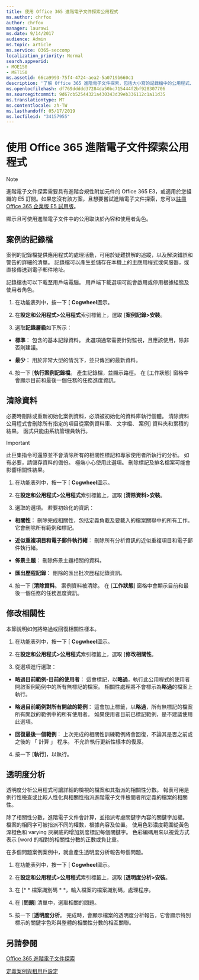 ```yaml
---
title: 使用 Office 365 進階電子文件探索公用程式
ms.author: chrfox
author: chrfox
manager: laurawi
ms.date: 9/14/2017
audience: Admin
ms.topic: article
ms.service: O365-seccomp
localization_priority: Normal
search.appverid:
- MOE150
- MET150
ms.assetid: 66ca9993-75f4-4724-aea2-5a0719b660c1
description: '了解 Office 365 進階電子文件探索，包括大小寫的記錄檔中的公用程式、 清除資料、 處理錯誤，修改相關性和透明度分析。  '
ms.openlocfilehash: df769ddddd37284da50bc715444f2bf928307706
ms.sourcegitcommit: 9d67cb52544321a430343d39eb336112c1a11d35
ms.translationtype: MT
ms.contentlocale: zh-TW
ms.lasthandoff: 05/17/2019
ms.locfileid: "34157955"
---
```

# <a name="use-office-365-advanced-ediscovery-utilities"></a>使用 Office 365 進階電子文件探索公用程式

> [!NOTE]
> 進階電子文件探索需要具有進階合規性附加元件的 Office 365 E3，或適用於您組織的 E5 訂閱。如果您沒有該方案，且想要嘗試進階電子文件探索，您可以[註冊 Office 365 企業版 E5 試用版](https://go.microsoft.com/fwlink/p/?LinkID=698279)。 
  
顯示且可使用進階電子文件中的公用取決於內容和使用者角色。
  
## <a name="case-log"></a>案例的記錄檔

案例的記錄檔提供應用程式的處理活動，可用於疑難排解的追蹤，以及解決錯誤和警告的詳細的清單。 記錄檔可以產生並儲存在本機上的主應用程式或伺服器，或直接傳送到電子郵件地址。
  
記錄檔也可以下載至用戶端電腦。 用戶端下載選項可能會啟用或停用根據組態及使用者角色。
  
1. 在功能表列中，按一下 [ **Cogwheel**圖示。 
    
2. 在**設定和公用程式\>公用程式**索引標籤上，選取 [**案例記錄\>安裝**。
    
3. 選取**記錄層級**如下所示： 
    
  - **標準**： 包含的基本記錄資料。 此選項通常需要針對監視，且應該使用，除非否則建議。
    
  - **最少**： 用於非常大型的情況下，並只傳回的最新資料。
    
4. 按一下 [**執行案例記錄檔**。 產生記錄檔，並顯示路徑。 在 [工作狀態] 窗格中會顯示目前和最後一個任務的任務進度資訊。
    
## <a name="clear-data"></a>清除資料

必要時刪除或重新初始化案例資料，必須被初始化的資料庫執行個體。 清除資料公用程式會刪除所有指定的項目從案例資料庫、 文字檔、 案例] 資料夾和累積的結果。 函式只能由系統管理員執行。
  
> [!IMPORTANT]
> 此巨集指令可還原並不會清除所有的相關性標記和專家使用者所執行的分析。 如有必要，請儲存資料的備份。 極端小心使用此選項。 刪除標記及排名檔案可能會影響相關性結果。 
  
1. 在功能表列中，按一下 [ **Cogwheel**圖示。 
    
2. 在**設定和公用程式\>公用程式**索引標籤上，選取 [**清除資料\>安裝**。
    
3. 選取的選項。 若要初始化的資訊：
    
  - **相關性**： 刪除完成相關性，包括定義負載及要載入的檔案關聯中的所有工作。 它會刪除所有範例和標記。
    
  - **近似重複項目和電子郵件執行緒**： 刪除所有分析資訊的近似重複項目和電子郵件執行緒。
    
  - **佈景主題**： 刪除佈景主題相關的資料。
    
  - **匯出歷程記錄**： 刪除的匯出批次歷程記錄資訊。
    
4. 按一下 [**清除資料**。 案例資料被清除。 在 [**工作狀態**] 窗格中會顯示目前和最後一個任務的任務進度資訊。 
    
## <a name="modify-relevance"></a>修改相關性

本節說明如何將略過或回復相關性樣本。
  
1. 在功能表列中，按一下 [ **Cogwheel**圖示。 
    
2. 在**設定和公用程式\>公用程式**索引標籤上，選取 [**修改相關性**。
    
3. 從選項進行選取： 
    
  - **略過目前範例-目前的使用者**： 這會標記，以**略過**，執行此公用程式的使用者開啟案例範例中的所有無標記的檔案。 相關性處理將不會標示為**略過**的檔案上執行。
    
  - **略過目前範例對所有開啟的範例**： 這會加上標籤，以**略過**，所有無標記的檔案所有開啟的範例中的所有使用者。 如果使用者目前已標記範例，是不建議使用此選項。
    
  - **回復最後一個範例**： 上次完成的相關性訓練範例將會回復，不論其是否之前或之後的 「 計算 」 程序。 不允許執行更新性樣本的復原。
    
4. 按一下 [**執行**]，以執行。 
    
## <a name="transparency-analysis"></a>透明度分析

透明度分析公用程式可讓詳細的檢視的檔案和其指派的相關性分數。 報表可用是例行性檢查或比較人性化與相關性指派進階電子文件檢閱者所定義的檔案的相關性。 
  
除了相關性分數，進階電子文件會計算，並指派考慮關鍵字內容的關鍵字加權。 檔案的相同字可被指派不同的權數，根據內容及位置。 使用色彩濃度範圍從黃色深橙色和 varying 灰網底的增加刻度標記每個關鍵字。 色彩編碼用來以視覺方式表示 [word 的相對的相關性分數的正數或負比重。 
  
在多個問題案例案例中，就會產生透明度分析報告每個問題。
  
1. 在功能表列中，按一下 [ **Cogwheel**圖示。 
    
2. 在**設定和公用程式\>公用程式**索引標籤上，選取 [**透明度分析\>安裝**。
    
3. 在 [* * 檔案識別碼 * *，輸入檔案的檔案識別碼，處理程序。
    
4. 在 [**問題**] 清單中，選取相關的問題。 
    
5. 按一下 [**透明度分析**。 完成時，會顯示檔案的透明度分析報告，它會顯示特別標示的關鍵字色彩與整體的相關性分數的相互關聯。
    
## <a name="see-also"></a>另請參閱

[Office 365 進階電子文件探索](office-365-advanced-ediscovery.md)
  
[定義案例與租用戶設定](define-case-and-tenant-settings-in-advanced-ediscovery.md)

